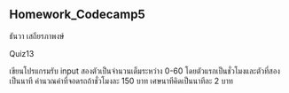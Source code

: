## Homework_Codecamp5
ธันวา เสถียรภาพงษ์

Quiz13

เขียนโปรแกรมรับ input สองตัวเป็นจำนวนเต็มระหว่าง 0-60 โดยตัวแรกเป็นชั่วโมงและตัวที่สองเป็นนาที คำนวณค่าที่จอดรถถ้าชั่วโมงละ 150 บาท เศษนาทีคิดเป็นนาทีละ 2 บาท
